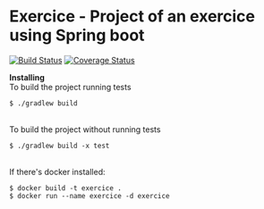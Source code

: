 # Exercice - Project of an exercice using Spring boot 
[![Build Status](https://travis-ci.com/tiagofvalerio/spotify-exercice.svg?branch=master)](https://travis-ci.com/tiagofvalerio/spotify-exercice) [![Coverage Status](https://coveralls.io/repos/github/tiagofvalerio/spotify-exercice/badge.svg?branch=master)](https://coveralls.io/github/tiagofvalerio/spotify-exercice?branch=master)

**Installing**
<br />
To build the project running tests
```
$ ./gradlew build
```

<br />
To build the project without running tests

```
$ ./gradlew build -x test
```

<br />
If there's docker installed:

```
$ docker build -t exercice .
$ docker run --name exercice -d exercice
```
